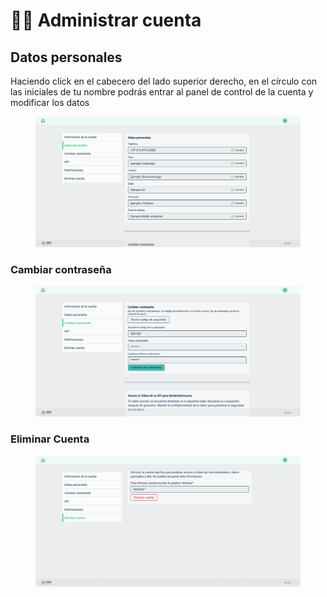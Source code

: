 # 👨‍💻 Administrar cuenta

## Datos personales

Haciendo click en el cabecero del lado superior derecho, en el círculo con las iniciales de tu nombre podrás entrar al panel de control de la cuenta y modificar los datos

<figure><img src="../../.gitbook/assets/INFOSetting datos personales.png" alt=""><figcaption></figcaption></figure>

### Cambiar contraseña

<figure><img src="../../.gitbook/assets/INFOSetting Contrasena.png" alt=""><figcaption></figcaption></figure>

### Eliminar Cuenta



<figure><img src="../../.gitbook/assets/Setting Eliminar cuenta.png" alt=""><figcaption></figcaption></figure>
